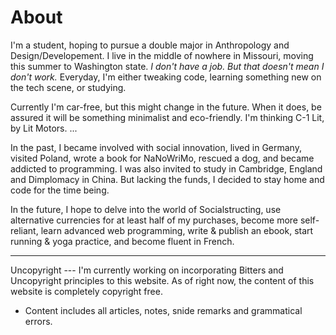 About
====
I'm a student, hoping to pursue a double major in Anthropology and Design/Developement. I live in the middle of nowhere in Missouri, moving this summer to Washington state.<em> I don't have a job. But that doesn't mean I don't work.</em> Everyday, I'm either tweaking code, learning something new on the tech scene, or studying.

Currently I'm car-free, but this might change in the future. When it does, be assured it will be something minimalist and eco-friendly. I'm thinking C-1 Lit, by Lit Motors. ...

In the past, I became involved with social innovation, lived in Germany, visited Poland, wrote a book for NaNoWriMo, rescued a dog, and became addicted to programming. I was also invited to study in Cambridge, England and Dimplomacy in China. But lacking the funds, I decided to stay home and code for the time being.

In the future, I hope to delve into the world of Socialstructing, use alternative currencies for at least half of my purchases, become more self-reliant, learn advanced web programming, write & publish an ebook, start running & yoga practice, and become fluent in French.
<hr>
Uncopyright
---
I'm currently working on incorporating Bitters and Uncopyright principles to this website. As of right now, the content of this website is completely copyright free.

* Content includes all articles, notes, snide remarks and grammatical errors.